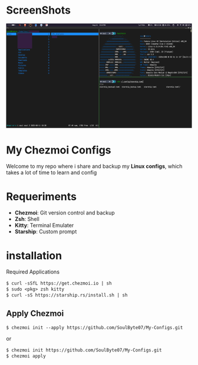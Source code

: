 # ScreenShots
![Screenshot](screenshots/terminal.png)


# My Chezmoi Configs

Welcome to my repo where i share and backup my **Linux configs**, which takes a lot of time to learn and config

# Requeriments

- **Chezmoi**: Git version control and backup
- **Zsh**: Shell
- **Kitty**: Terminal Emulater
- **Starship**: Custom prompt

# installation

Required Applications

```
$ curl -sSfL https://get.chezmoi.io | sh
$ sudo <pkg> zsh kitty
$ curl -sS https://starship.rs/install.sh | sh
```

## Apply Chezmoi

```
$ chezmoi init --apply https://github.com/SoulByte07/My-Configs.git
```

or

```
$ chezmoi init https://github.com/SoulByte07/My-Configs.git
$ chezmoi apply
```

